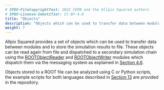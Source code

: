```yaml
---
# SPDX-FileCopyrightText: 2022 CERN and the Allpix Squared authors
# SPDX-License-Identifier: CC-BY-4.0
title: "Objects"
description: "Objects which can be used to transfer data between modules."
weight: 7
---
```


Allpix Squared provides a set of objects which can be used to transfer data between modules and to store the simulation
results to file. These objects can be read again from file and dispatched to a secondary simulation chain using the
[ROOTObjectReader](../07_modules/rootobjectreader.md) and [ROOTObjectWriter](../07_modules/rootobjectwriter.md) modules which
dispatch them via the messaging system as explained in [Section 4.6](../04_framework/06_messages.md).

Objects stored to a ROOT file can be analyzed using C or Python scripts, the example scripts for both languages described in
[Section 13](13_additional/root_analysis_macros.md) are provided in the repository.
